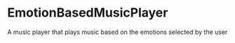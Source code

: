# EmotionBasedMusicPlayer
A music player that plays music based on the emotions selected by the user
